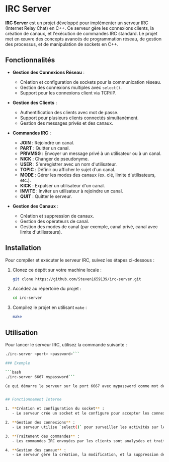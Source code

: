 # IRC Server

**IRC Server** est un projet développé pour implémenter un serveur IRC (Internet Relay Chat) en C++. Ce serveur gère les connexions clients, la création de canaux, et l'exécution de commandes IRC standard. Le projet met en œuvre des concepts avancés de programmation réseau, de gestion des processus, et de manipulation de sockets en C++.

## Fonctionnalités

- **Gestion des Connexions Réseau** :
  - Création et configuration de sockets pour la communication réseau.
  - Gestion des connexions multiples avec `select()`.
  - Support pour les connexions client via TCP/IP.

- **Gestion des Clients** :
  - Authentification des clients avec mot de passe.
  - Support pour plusieurs clients connectés simultanément.
  - Gestion des messages privés et des canaux.

- **Commandes IRC** :
  - **JOIN** : Rejoindre un canal.
  - **PART** : Quitter un canal.
  - **PRIVMSG** : Envoyer un message privé à un utilisateur ou à un canal.
  - **NICK** : Changer de pseudonyme.
  - **USER** : S'enregistrer avec un nom d'utilisateur.
  - **TOPIC** : Définir ou afficher le sujet d'un canal.
  - **MODE** : Gérer les modes des canaux (ex. clé, limite d'utilisateurs, etc.).
  - **KICK** : Expulser un utilisateur d'un canal.
  - **INVITE** : Inviter un utilisateur à rejoindre un canal.
  - **QUIT** : Quitter le serveur.

- **Gestion des Canaux** :
  - Création et suppression de canaux.
  - Gestion des opérateurs de canal.
  - Gestion des modes de canal (par exemple, canal privé, canal avec limite d'utilisateurs).

## Installation

Pour compiler et exécuter le serveur IRC, suivez les étapes ci-dessous :

1. Clonez ce dépôt sur votre machine locale :
    ```bash
    git clone https://github.com/Steven1659139/irc-server.git
    ```

2. Accédez au répertoire du projet :
    ```bash
    cd irc-server
    ```

3. Compilez le projet en utilisant `make` :
    ```bash
    make
    ```

## Utilisation

Pour lancer le serveur IRC, utilisez la commande suivante :

```bash
./irc-server <port> <password>```

### Exemple

```bash
./irc-server 6667 mypassword```

Ce qui démarre le serveur sur le port 6667 avec mypassword comme mot de passe.


## Fonctionnement Interne

1. **Création et configuration du socket** :
   - Le serveur crée un socket et le configure pour accepter les connexions TCP/IP.

2. **Gestion des connexions** :
   - Le serveur utilise `select()` pour surveiller les activités sur le socket principal (nouvelles connexions) et sur les sockets des clients connectés (messages entrants).

3. **Traitement des commandes** :
   - Les commandes IRC envoyées par les clients sont analysées et traitées par le `CommandHandler`, qui exécute les actions appropriées en fonction de la commande reçue.

4. **Gestion des canaux** :
   - Le serveur gère la création, la modification, et la suppression des canaux. Les utilisateurs peuvent rejoindre, quitter, et interagir avec les canaux selon les permissions définies.
